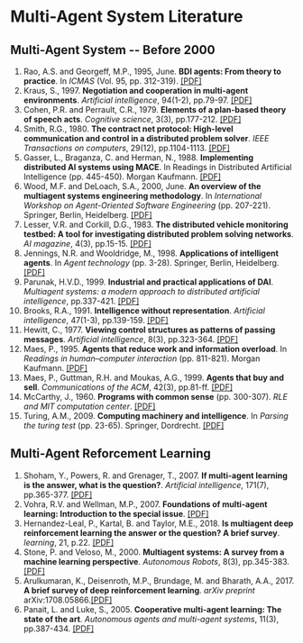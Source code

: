# Multi-Agent System Literature

## Multi-Agent System -- Before 2000
1. Rao, A.S. and Georgeff, M.P., 1995, June. **BDI agents: From theory to practice**. In *ICMAS* (Vol. 95, pp. 312-319). [[PDF]](https://www.aaai.org/Papers/ICMAS/1995/ICMAS95-042.pdf) 
2. Kraus, S., 1997. **Negotiation and cooperation in multi-agent environments**. *Artificial intelligence*, 94(1-2), pp.79-97. [[PDF]](http://citeseerx.ist.psu.edu/viewdoc/download?doi=10.1.1.451.3128&rep=rep1&type=pdf)
3. Cohen, P.R. and Perrault, C.R., 1979. **Elements of a plan-based theory of speech acts**. *Cognitive science*, 3(3), pp.177-212. [[PDF]](https://www.sciencedirect.com/science/article/pii/S0364021379800063)
4. Smith, R.G., 1980. **The contract net protocol: High-level communication and control in a distributed problem solver**. *IEEE Transactions on computers*, 29(12), pp.1104-1113. [[PDF]](https://ieeexplore.ieee.org/abstract/document/1675516)
5. Gasser, L., Braganza, C. and Herman, N., 1988. **Implementing distributed AI systems using MACE**. In Readings in Distributed Artificial Intelligence (pp. 445-450). Morgan Kaufmann. [[PDF]](https://reader.elsevier.com/reader/sd/pii/B9780934613637500474?token=5A0A735755CA4C1B21557E4ADE6D8EAA4656987E3B71E50756D7CDADA163C2D6F9AE8920C3226C9E05119D9EE2B278D4&originRegion=eu-west-1&originCreation=20211004110157)
8. Wood, M.F. and DeLoach, S.A., 2000, June. **An overview of the multiagent systems engineering methodology**. In *International Workshop on Agent-Oriented Software Engineering* (pp. 207-221). Springer, Berlin, Heidelberg. [[PDF]](https://people.cs.ksu.edu/~sdeloach/publications/Conference/mase-aose2000.pdf)
9. Lesser, V.R. and Corkill, D.G., 1983. **The distributed vehicle monitoring testbed: A tool for investigating distributed problem solving networks**. *AI magazine*, 4(3), pp.15-15. [[PDF]](https://jmvidal.cse.sc.edu/library/conway83a.pdf)
10. Jennings, N.R. and Wooldridge, M., 1998. **Applications of intelligent agents**. In *Agent technology* (pp. 3-28). Springer, Berlin, Heidelberg. [[PDF]](http://marek.piasecki.staff.iiar.pwr.wroc.pl/dydaktyka/isa/agent_technology/agt-technology.pdf)
11. Parunak, H.V.D., 1999. **Industrial and practical applications of DAI**. *Multiagent systems: a modern approach to distributed artificial intelligence*, pp.337-421. [[PDF]](http://the-mas-book.info/MATERIAL_MAS_1st_edition/MAS_1st_EDITION_chapter09.pdf)
12. Brooks, R.A., 1991. **Intelligence without representation**. *Artificial intelligence*, 47(1-3), pp.139-159. [[PDF]](https://www.di.fc.ul.pt/~pub/Vart/VA-FilaIndiana/ficheiros/IntRep.pdf)
13. Hewitt, C., 1977. **Viewing control structures as patterns of passing messages**. *Artificial intelligence*, 8(3), pp.323-364. [[PDF]](https://www.sciencedirect.com/science/article/pii/0004370277900339)
14. Maes, P., 1995. **Agents that reduce work and information overload**. In *Readings in human–computer interaction* (pp. 811-821). Morgan Kaufmann. [[PDF]](https://citeseerx.ist.psu.edu/viewdoc/download?doi=10.1.1.368.2096&rep=rep1&type=pdf)
15. Maes, P., Guttman, R.H. and Moukas, A.G., 1999. **Agents that buy and sell**. *Communications of the ACM*, 42(3), pp.81-ff. [[PDF]](http://alumni.media.mit.edu/~guttman/research/pubs/cacm98.pdf)
16. McCarthy, J., 1960. **Programs with common sense** (pp. 300-307). *RLE and MIT computation center*. [[PDF]](https://www.cs.rit.edu/~rlaz/is2014/files/McCarthyProgramsWithCommonSense.pdf)
17. Turing, A.M., 2009. **Computing machinery and intelligence**. In *Parsing the turing test* (pp. 23-65). Springer, Dordrecht. [[PDF]](http://www.cse.chalmers.se/~aikmitr/papers/Turing.pdf#page=442)


## Multi-Agent Reforcement Learning
1.  Shoham, Y., Powers, R. and Grenager, T., 2007. **If multi-agent learning is the answer, what is the question?**. *Artificial intelligence*, 171(7), pp.365-377. [[PDF]](http://www.ppgia.pucpr.br/~fabricio/ftp/Aulas/Mestrado/AS/Artigos-Apresentacoes/MultiAgent%20Learning/10.1.1.70.8898.pdf)
2.  Vohra, R.V. and Wellman, M.P., 2007. **Foundations of multi-agent learning: Introduction to the special issue**. [[PDF]](https://core.ac.uk/download/pdf/82052504.pdf)
3.  Hernandez-Leal, P., Kartal, B. and Taylor, M.E., 2018. **Is multiagent deep reinforcement learning the answer or the question? A brief survey**. *learning*, 21, p.22.  [[PDF]](https://www.borealisai.com/en/blog/multiagent-reinforcement-learning-answer-or-question-brief-survey/)
4.  Stone, P. and Veloso, M., 2000. **Multiagent systems: A survey from a machine learning perspective**. *Autonomous Robots*, 8(3), pp.345-383.  [[PDF]](https://citeseerx.ist.psu.edu/viewdoc/download?doi=10.1.1.307.8721&rep=rep1&type=pdf)
5.  Arulkumaran, K., Deisenroth, M.P., Brundage, M. and Bharath, A.A., 2017. **A brief survey of deep reinforcement learning**. *arXiv preprint* arXiv:1708.05866.[[PDF]](https://arxiv.org/pdf/1708.05866.pdf)
6.  Panait, L. and Luke, S., 2005. **Cooperative multi-agent learning: The state of the art**. *Autonomous agents and multi-agent systems*, 11(3), pp.387-434. [[PDF]](http://citeseerx.ist.psu.edu/viewdoc/download?doi=10.1.1.307.6671&rep=rep1&type=pdf)

